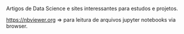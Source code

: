 Artigos de Data Science e sites interessantes para estudos e projetos.

https://nbviewer.org   => para leitura de arquivos jupyter notebooks via browser.
